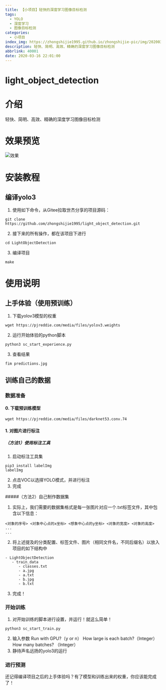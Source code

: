 ```yaml
---
title: 【小项目】轻快的深度学习图像目标检测
tags:
  - YOLO
  - 深度学习
  - 图像目标检测
categories:
  - 小项目
index_img: https://zhongshijie1995.github.io/zhongshijie-pic/img/20200316144450.jpg
description: 轻快、简明、高效、精确的深度学习图像目标检测
abbrlink: 40001
date: 2020-03-16 22:01:00
---
```


# light_object_detection

# 介绍
轻快、简明、高效、精确的深度学习图像目标检测

# 效果预览
![效果](https://zhongshijie1995.github.io/zhongshijie-pic/img/20211010113046.png)

# 安装教程
## 编译yolo3
1. 使用如下命令，从Gitee拉取世杰分享的项目源码：
```
git clone https://github.com/zhongshijie1995/light_object_detection.git
```
2. 接下来的所有操作，都在该项目下进行
```
cd LightObjectDetection
```
3. 编译项目
```
make
```

# 使用说明

## 上手体验（使用预训练）
1. 下载yolov3模型的权重
```
wget https://pjreddie.com/media/files/yolov3.weights
```
2. 运行开始体验的python脚本
```
python3 sc_start_experience.py
```
3. 查看结果
```
fim predictions.jpg
```

## 训练自己的数据
### 数据准备
#### 0. 下载预训练模型
```
wget https://pjreddie.com/media/files/darknet53.conv.74
```
#### 1. 对图片进行标注
##### （方法1）使用标注工具
1. 启动标注工具集
```
pip3 install labelImg
labelImg
```
2. 点击VOC以选择YOLO模式，并进行标注
3. 完成

#####（方法2）自己制作数据集
1. 实际上，我们需要的数据集格式是每一张图片对应一个.txt标签文件，其中包含以下信息：
```
<对象的序号> <对象中心点的x坐标> <想象中心点的y坐标> <对象的宽度> <对象的高度>
...
...
```
2. 将上述提及的分类配置、标签文件、图片（相同文件名，不同后缀名）以放入项目的如下结构中
```
- LightObjectDetection
   - train_data
      - classes.txt
      - a.jpg
      - a.txt
      - b.jpg
      - b.txt
```
3. 完成！

### 开始训练
1. 对开始训练的脚本进行设置，并运行！就这么简单！
```
python3 sc_start_train.py
```
2. 输入参数
   Run with GPU?（y or n）
   How large is each batch?（Integer）
   How many batches? （Integer）
3. 静待声名远扬的yolo3的运行

### 进行预测
还记得编译项目之后的上手体验吗？有了模型和训练出来的权重，你应该能完成了！

